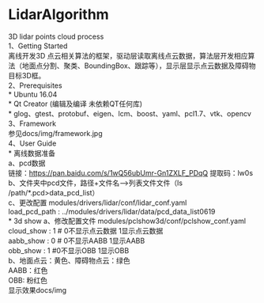 # LidarAlgorithm  
3D lidar points cloud process  
1、Getting Started  
    离线开发3D 点云相关算法的框架，驱动层读取离线点云数据，算法层开发相应算法（地面点分割、聚类、BoundingBox、跟踪等），显示层显示点云数据及障碍物目标3D框。  
2、Prerequisites  
    * Ubuntu 16.04  
    * Qt Creator (编辑及编译 未依赖QT任何库)  
    * glog、gtest、protobuf、eigen、lcm、boost、yaml、pcl1.7、vtk、opencv  
3、Framework  
    参见docs/img/framework.jpg  
4、User Guide  
    * 离线数据准备  
        a、pcd数据  
        链接：https://pan.baidu.com/s/1wQ56ubUmr-Gn1ZXLF_PDqQ 
        提取码：lw0s  
        b、文件夹中pcd文件，路径+文件名—>列表文件文件（ls /path/*.pcd>data_pcd_list）  
        c、更改配置 modules/drivers/lidar/conf/lidar_conf.yaml  
        load_pcd_path : ../modules/drivers/lidar/data/pcd_data_list0619  
    * 3d show
        a、修改配置文件 modules/pclshow3d/conf/pclshow_conf.yaml  
        cloud_show : 1 # 0不显示点云数据 1显示点云数据  
        aabb_show : 0  # 0不显示AABB 1显示AABB  
        obb_show : 1   #0不显示OBB 1显示OBB  
        b、地面点云：黄色、障碍物点云：绿色  
           AABB：红色  
           OBB: 粉红色  
        显示效果docs/img  
        
